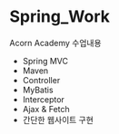 # Spring_Work
Acorn Academy 수업내용
- Spring MVC
- Maven
- Controller
- MyBatis
- Interceptor
- Ajax & Fetch
- 간단한 웹사이트 구현
